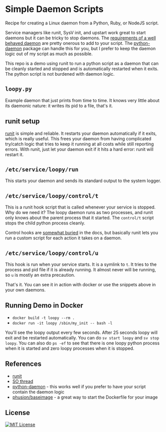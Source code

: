 # Simple Daemon Scripts

Recipe for creating a Linux daemon from a Python, Ruby, or NodeJS script.

Service managers like runit, SysV init, and upstart work great to start daemons but it can be tricky to stop daemons. The [requirements of a well behaved daemon](http://stackoverflow.com/questions/23515165/correct-daemon-behaviour-from-pep-3143-explained) are pretty onerous to add to your script. The [python-daemon](https://pypi.python.org/pypi/python-daemon/) package can handle this for you, but I prefer to keep the daemon logic out of my script as much as possible.

This repo is a demo using runit to run a python script as a daemon that can be cleanly started and stopped and is automatically restarted when it exits. The python script is not burdened with daemon logic.

## `loopy.py`

Example daemon that just prints from time to time. It knows very little about its daemonic nature: it writes its pid to a file, that's it.

## runit setup

[runit](http://smarden.org/runit) is simple and reliable. It restarts your daemon automatically if it exits, which is really useful. This frees your daemon from having complicated try/catch logic that tries to keep it running at all costs while still reporting errors. With runit, just let your daemon exit if it hits a hard error: runit will restart it.

## `/etc/service/loopy/run`

This starts your daemon and sends its standard output to the system logger.

## `/etc/service/loopy/control/t`

This is a runit hook script that is called whenever your service is stopped. Why do we need it? The loopy daemon runs as two processes, and runit only knows about the parent process that it started. The `control/t` script stops the child python process cleanly.

Control hooks are [somewhat buried](http://smarden.org/runit/runsv.8.html#sect4) in the docs, but basically runit lets you run a custom script for each action it takes on a daemon.

## `/etc/service/loopy/control/u`

This hook is run when your service starts. It is a symlink to `t`. It tries to the process and pid file if it is already running. It almost never will be running, so `u` is mostly an extra precaution.

That's it. You can see it in action with docker or use the snippets above in your own daemons.

## Running Demo in Docker

+ `docker build -t loopy --rm .`
+ `docker run -it loopy /sbin/my_init -- bash -l`

You'll see the loopy output every few seconds. After 25 seconds loopy will exit and be restarted automatically. You can do `sv start loopy` and `sv stop loopy`. You can also do `ps -ef` to see that there is one loopy python process when it is started and zero loopy processes when it is stopped.

## References

+ [runit](http://smarden.org/runit)
+ [SO thread](http://stackoverflow.com/questions/473620/how-do-you-create-a-daemon-in-python)
+ [python-daemon](https://pypi.python.org/pypi/python-daemon/) - this works well if you prefer to have your script contain the daemon logic
+ [phusion/baseimage](http://phusion.github.io/baseimage-docker/) - a great way to start the Dockerfile for your image

## License
[![MIT License](http://img.shields.io/badge/license-MIT-blue.svg?style=flat)](LICENSE)
